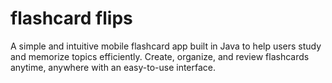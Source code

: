 # flashcard flips


A simple and intuitive mobile flashcard app built in Java to help
users study and memorize topics efficiently. Create, organize,
and review flashcards anytime, anywhere with an easy-to-use interface.
